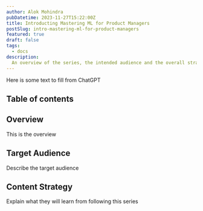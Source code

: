 ```yaml
---
author: Alok Mohindra
pubDatetime: 2023-11-27T15:22:00Z
title: Introducting Mastering ML for Product Managers
postSlug: intro-mastering-ml-for-product-managers
featured: true
draft: false
tags:
  - docs
description:
  An overview of the series, the intended audience and the overall strategy for the topic
---
```


Here is some text to fill from ChatGPT

## Table of contents

## Overview

This is the overview

## Target Audience

Describe the target audience

## Content Strategy

Explain what they will learn from following this series